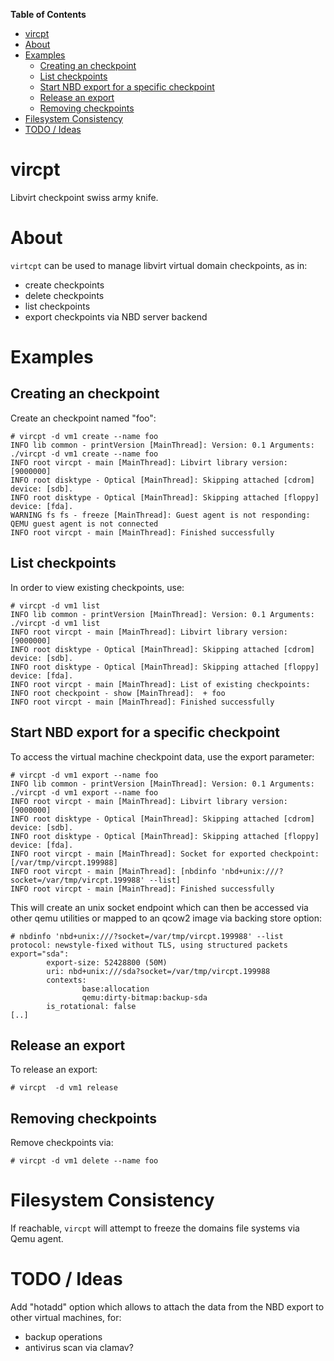 <!-- START doctoc generated TOC please keep comment here to allow auto update -->
<!-- DON'T EDIT THIS SECTION, INSTEAD RE-RUN doctoc TO UPDATE -->
**Table of Contents**

- [vircpt](#vircpt)
- [About](#about)
- [Examples](#examples)
  - [Creating an checkpoint](#creating-an-checkpoint)
  - [List checkpoints](#list-checkpoints)
  - [Start NBD export for a specific checkpoint](#start-nbd-export-for-a-specific-checkpoint)
  - [Release an export](#release-an-export)
  - [Removing checkpoints](#removing-checkpoints)
- [Filesystem Consistency](#filesystem-consistency)
- [TODO / Ideas](#todo--ideas)

<!-- END doctoc generated TOC please keep comment here to allow auto update -->

# vircpt

Libvirt checkpoint swiss army knife.

# About

`virtcpt` can be used to manage libvirt virtual domain checkpoints, as in:

 * create checkpoints
 * delete checkpoints
 * list checkpoints
 * export checkpoints via NBD server backend

# Examples

## Creating an checkpoint

Create an checkpoint named "foo":

```
# vircpt -d vm1 create --name foo
INFO lib common - printVersion [MainThread]: Version: 0.1 Arguments: ./vircpt -d vm1 create --name foo
INFO root vircpt - main [MainThread]: Libvirt library version: [9000000]
INFO root disktype - Optical [MainThread]: Skipping attached [cdrom] device: [sdb].
INFO root disktype - Optical [MainThread]: Skipping attached [floppy] device: [fda].
WARNING fs fs - freeze [MainThread]: Guest agent is not responding: QEMU guest agent is not connected
INFO root vircpt - main [MainThread]: Finished successfully
```

## List checkpoints

In order to view existing checkpoints, use:

```
# vircpt -d vm1 list
INFO lib common - printVersion [MainThread]: Version: 0.1 Arguments: ./vircpt -d vm1 list
INFO root vircpt - main [MainThread]: Libvirt library version: [9000000]
INFO root disktype - Optical [MainThread]: Skipping attached [cdrom] device: [sdb].
INFO root disktype - Optical [MainThread]: Skipping attached [floppy] device: [fda].
INFO root vircpt - main [MainThread]: List of existing checkpoints:
INFO root checkpoint - show [MainThread]:  + foo
INFO root vircpt - main [MainThread]: Finished successfully
```

## Start NBD export for a specific checkpoint

To access the virtual machine checkpoint data, use the export
parameter:

```
# vircpt -d vm1 export --name foo
INFO lib common - printVersion [MainThread]: Version: 0.1 Arguments: ./vircpt -d vm1 export --name foo
INFO root vircpt - main [MainThread]: Libvirt library version: [9000000]
INFO root disktype - Optical [MainThread]: Skipping attached [cdrom] device: [sdb].
INFO root disktype - Optical [MainThread]: Skipping attached [floppy] device: [fda].
INFO root vircpt - main [MainThread]: Socket for exported checkpoint: [/var/tmp/vircpt.199988]
INFO root vircpt - main [MainThread]: [nbdinfo 'nbd+unix:///?socket=/var/tmp/vircpt.199988' --list]
INFO root vircpt - main [MainThread]: Finished successfully
```

This will create an unix socket endpoint which can then be accessed via other
qemu utilities or mapped to an qcow2 image via backing store option:

```
# nbdinfo 'nbd+unix:///?socket=/var/tmp/vircpt.199988' --list
protocol: newstyle-fixed without TLS, using structured packets
export="sda":
        export-size: 52428800 (50M)
        uri: nbd+unix:///sda?socket=/var/tmp/vircpt.199988
        contexts:
                base:allocation
                qemu:dirty-bitmap:backup-sda
        is_rotational: false
[..]
```

## Release an export

To release an export:

```
# vircpt  -d vm1 release
```

## Removing checkpoints

Remove checkpoints via:

```
# vircpt -d vm1 delete --name foo
```

# Filesystem Consistency

If reachable, `vircpt` will attempt to freeze the domains file systems
via Qemu agent.


# TODO / Ideas

Add "hotadd" option which allows to attach the data from the NBD export
to other virtual machines, for:

 * backup operations
 * antivirus scan via clamav?
